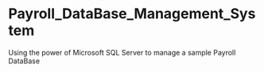 # Payroll_DataBase_Management_System
Using the power of Microsoft SQL Server to manage a sample Payroll DataBase
